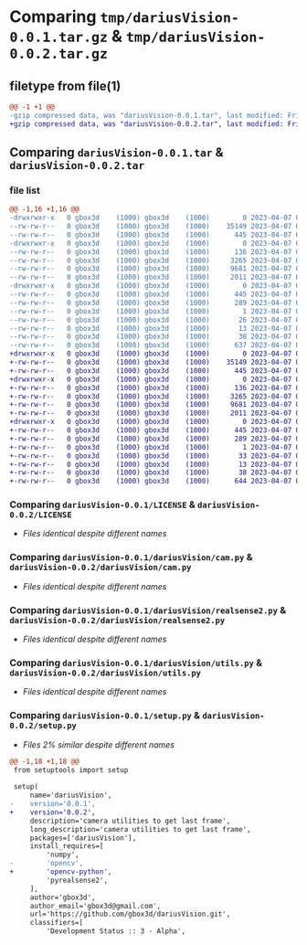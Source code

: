 # Comparing `tmp/dariusVision-0.0.1.tar.gz` & `tmp/dariusVision-0.0.2.tar.gz`

## filetype from file(1)

```diff
@@ -1 +1 @@
-gzip compressed data, was "dariusVision-0.0.1.tar", last modified: Fri Apr  7 08:02:26 2023, max compression
+gzip compressed data, was "dariusVision-0.0.2.tar", last modified: Fri Apr  7 08:13:14 2023, max compression
```

## Comparing `dariusVision-0.0.1.tar` & `dariusVision-0.0.2.tar`

### file list

```diff
@@ -1,16 +1,16 @@
-drwxrwxr-x   0 gbox3d    (1000) gbox3d    (1000)        0 2023-04-07 08:02:26.548217 dariusVision-0.0.1/
--rw-rw-r--   0 gbox3d    (1000) gbox3d    (1000)    35149 2023-04-07 04:46:45.000000 dariusVision-0.0.1/LICENSE
--rw-rw-r--   0 gbox3d    (1000) gbox3d    (1000)      445 2023-04-07 08:02:26.548217 dariusVision-0.0.1/PKG-INFO
-drwxrwxr-x   0 gbox3d    (1000) gbox3d    (1000)        0 2023-04-07 08:02:26.548217 dariusVision-0.0.1/dariusVision/
--rw-rw-r--   0 gbox3d    (1000) gbox3d    (1000)      136 2023-04-07 08:01:25.000000 dariusVision-0.0.1/dariusVision/__init__.py
--rw-rw-r--   0 gbox3d    (1000) gbox3d    (1000)     3265 2023-04-07 01:35:34.000000 dariusVision-0.0.1/dariusVision/cam.py
--rw-rw-r--   0 gbox3d    (1000) gbox3d    (1000)     9681 2023-04-07 08:00:19.000000 dariusVision-0.0.1/dariusVision/realsense2.py
--rw-rw-r--   0 gbox3d    (1000) gbox3d    (1000)     2011 2023-04-07 04:29:23.000000 dariusVision-0.0.1/dariusVision/utils.py
-drwxrwxr-x   0 gbox3d    (1000) gbox3d    (1000)        0 2023-04-07 08:02:26.548217 dariusVision-0.0.1/dariusVision.egg-info/
--rw-rw-r--   0 gbox3d    (1000) gbox3d    (1000)      445 2023-04-07 08:02:26.000000 dariusVision-0.0.1/dariusVision.egg-info/PKG-INFO
--rw-rw-r--   0 gbox3d    (1000) gbox3d    (1000)      289 2023-04-07 08:02:26.000000 dariusVision-0.0.1/dariusVision.egg-info/SOURCES.txt
--rw-rw-r--   0 gbox3d    (1000) gbox3d    (1000)        1 2023-04-07 08:02:26.000000 dariusVision-0.0.1/dariusVision.egg-info/dependency_links.txt
--rw-rw-r--   0 gbox3d    (1000) gbox3d    (1000)       26 2023-04-07 08:02:26.000000 dariusVision-0.0.1/dariusVision.egg-info/requires.txt
--rw-rw-r--   0 gbox3d    (1000) gbox3d    (1000)       13 2023-04-07 08:02:26.000000 dariusVision-0.0.1/dariusVision.egg-info/top_level.txt
--rw-rw-r--   0 gbox3d    (1000) gbox3d    (1000)       38 2023-04-07 08:02:26.548217 dariusVision-0.0.1/setup.cfg
--rw-rw-r--   0 gbox3d    (1000) gbox3d    (1000)      637 2023-04-07 08:02:17.000000 dariusVision-0.0.1/setup.py
+drwxrwxr-x   0 gbox3d    (1000) gbox3d    (1000)        0 2023-04-07 08:13:14.667246 dariusVision-0.0.2/
+-rw-rw-r--   0 gbox3d    (1000) gbox3d    (1000)    35149 2023-04-07 04:46:45.000000 dariusVision-0.0.2/LICENSE
+-rw-rw-r--   0 gbox3d    (1000) gbox3d    (1000)      445 2023-04-07 08:13:14.667246 dariusVision-0.0.2/PKG-INFO
+drwxrwxr-x   0 gbox3d    (1000) gbox3d    (1000)        0 2023-04-07 08:13:14.667246 dariusVision-0.0.2/dariusVision/
+-rw-rw-r--   0 gbox3d    (1000) gbox3d    (1000)      136 2023-04-07 08:01:25.000000 dariusVision-0.0.2/dariusVision/__init__.py
+-rw-rw-r--   0 gbox3d    (1000) gbox3d    (1000)     3265 2023-04-07 01:35:34.000000 dariusVision-0.0.2/dariusVision/cam.py
+-rw-rw-r--   0 gbox3d    (1000) gbox3d    (1000)     9681 2023-04-07 08:00:19.000000 dariusVision-0.0.2/dariusVision/realsense2.py
+-rw-rw-r--   0 gbox3d    (1000) gbox3d    (1000)     2011 2023-04-07 04:29:23.000000 dariusVision-0.0.2/dariusVision/utils.py
+drwxrwxr-x   0 gbox3d    (1000) gbox3d    (1000)        0 2023-04-07 08:13:14.667246 dariusVision-0.0.2/dariusVision.egg-info/
+-rw-rw-r--   0 gbox3d    (1000) gbox3d    (1000)      445 2023-04-07 08:13:14.000000 dariusVision-0.0.2/dariusVision.egg-info/PKG-INFO
+-rw-rw-r--   0 gbox3d    (1000) gbox3d    (1000)      289 2023-04-07 08:13:14.000000 dariusVision-0.0.2/dariusVision.egg-info/SOURCES.txt
+-rw-rw-r--   0 gbox3d    (1000) gbox3d    (1000)        1 2023-04-07 08:13:14.000000 dariusVision-0.0.2/dariusVision.egg-info/dependency_links.txt
+-rw-rw-r--   0 gbox3d    (1000) gbox3d    (1000)       33 2023-04-07 08:13:14.000000 dariusVision-0.0.2/dariusVision.egg-info/requires.txt
+-rw-rw-r--   0 gbox3d    (1000) gbox3d    (1000)       13 2023-04-07 08:13:14.000000 dariusVision-0.0.2/dariusVision.egg-info/top_level.txt
+-rw-rw-r--   0 gbox3d    (1000) gbox3d    (1000)       38 2023-04-07 08:13:14.667246 dariusVision-0.0.2/setup.cfg
+-rw-rw-r--   0 gbox3d    (1000) gbox3d    (1000)      644 2023-04-07 08:13:10.000000 dariusVision-0.0.2/setup.py
```

### Comparing `dariusVision-0.0.1/LICENSE` & `dariusVision-0.0.2/LICENSE`

 * *Files identical despite different names*

### Comparing `dariusVision-0.0.1/dariusVision/cam.py` & `dariusVision-0.0.2/dariusVision/cam.py`

 * *Files identical despite different names*

### Comparing `dariusVision-0.0.1/dariusVision/realsense2.py` & `dariusVision-0.0.2/dariusVision/realsense2.py`

 * *Files identical despite different names*

### Comparing `dariusVision-0.0.1/dariusVision/utils.py` & `dariusVision-0.0.2/dariusVision/utils.py`

 * *Files identical despite different names*

### Comparing `dariusVision-0.0.1/setup.py` & `dariusVision-0.0.2/setup.py`

 * *Files 2% similar despite different names*

```diff
@@ -1,18 +1,18 @@
 from setuptools import setup
 
 setup(
     name='dariusVision',
-    version='0.0.1',
+    version='0.0.2',
     description='camera utilities to get last frame',
     long_description='camera utilities to get last frame',
     packages=['dariusVision'],
     install_requires=[
         'numpy',
-        'opencv',
+        'opencv-python',
         'pyrealsense2',
     ],
     author='gbox3d',
     author_email='gbox3d@gmail.com',
     url='https://github.com/gbox3d/dariusVision.git',
     classifiers=[
         'Development Status :: 3 - Alpha',
```

